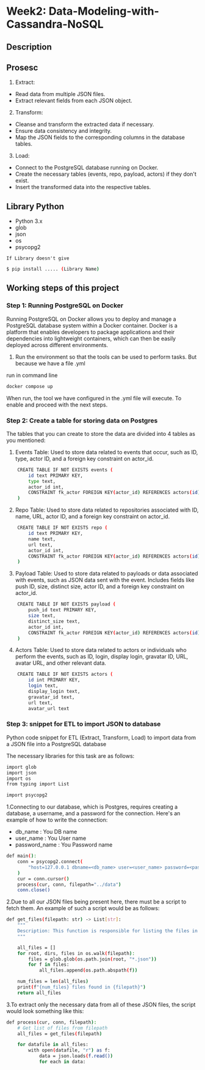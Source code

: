# Week2: Data-Modeling-with-Cassandra-NoSQL

## Description


## Prosesc
1. Extract:
- Read data from multiple JSON files.
- Extract relevant fields from each JSON object.

2. Transform:
- Cleanse and transform the extracted data if necessary.
- Ensure data consistency and integrity.
- Map the JSON fields to the corresponding columns in the database tables.

3. Load:
- Connect to the PostgreSQL database running on Docker.
- Create the necessary tables (events, repo, payload, actors) if they don't exist.
- Insert the transformed data into the respective tables.
  
## Library Python

- Python 3.x
- glob
- json
- os
- psycopg2 
  
`If Library doesn't give`
```bash
$ pip install ..... (Library Name)
```

## Working steps of this project
### Step 1: Running PostgreSQL on Docker
Running PostgreSQL on Docker allows you to deploy and manage a PostgreSQL database system within a Docker container. Docker is a platform that enables developers to package applications and their dependencies into lightweight containers, which can then be easily deployed across different environments.

1. Run the environment so that the tools can be used to perform tasks.
But because we have a file .yml

run in command line
```bash
docker compose up
```
When run, the tool we have configured in the .yml file will execute.
To enable and proceed with the next steps.

### Step 2: Create a table for storing data on Postgres
The tables that you can create to store the data are divided into 4 tables as you mentioned:

1. Events Table:
Used to store data related to events that occur, such as ID, type, actor ID, and a foreign key constraint on actor_id.
```bash
    CREATE TABLE IF NOT EXISTS events (
        id text PRIMARY KEY,
        type text,
        actor_id int,
        CONSTRAINT fk_actor FOREIGN KEY(actor_id) REFERENCES actors(id)
    )
```

2. Repo Table:
Used to store data related to repositories associated with ID, name, URL, actor ID, and a foreign key constraint on actor_id.

```bash
    CREATE TABLE IF NOT EXISTS repo (
        id text PRIMARY KEY,
        name text,
        url text,
        actor_id int,
        CONSTRAINT fk_actor FOREIGN KEY(actor_id) REFERENCES actors(id)
    )
```

3. Payload Table:
Used to store data related to payloads or data associated with events, such as JSON data sent with the event. Includes fields like push ID, size, distinct size, actor ID, and a foreign key constraint on actor_id.
```bash
    CREATE TABLE IF NOT EXISTS payload (
        push_id text PRIMARY KEY,
        size text,
        distinct_size text,
        actor_id int,
        CONSTRAINT fk_actor FOREIGN KEY(actor_id) REFERENCES actors(id)
    )
```
4. Actors Table:
Used to store data related to actors or individuals who perform the events, such as ID, login, display login, gravatar ID, URL, avatar URL, and other relevant data.

```bash
    CREATE TABLE IF NOT EXISTS actors (
        id int PRIMARY KEY,
        login text,
        display_login text,
        gravatar_id text,
        url text,
        avatar_url text
```

### Step 3: snippet for ETL to import JSON to database
Python code snippet for ETL (Extract, Transform, Load) to import data from a JSON file into a PostgreSQL database

The necessary libraries for this task are as follows:
```bash
import glob
import json
import os
from typing import List

import psycopg2
```

1.Connecting to our database, which is Postgres, requires creating a database, a username, and a password for the connection. Here's an example of how to write the connection:

- db_name : You DB name
- user_name : You User name
- password_name : You Password name
```bash
def main():
    conn = psycopg2.connect(
        "host=127.0.0.1 dbname=<db_name> user=<user_name> password=<password_name>"
    )
    cur = conn.cursor()
    process(cur, conn, filepath="../data")
    conn.close()
```

2.Due to all our JSON files being present here, there must be a script to fetch them. An example of such a script would be as follows:
```bash
def get_files(filepath: str) -> List[str]:
    """
    Description: This function is responsible for listing the files in a directory
    """

    all_files = []
    for root, dirs, files in os.walk(filepath):
        files = glob.glob(os.path.join(root, "*.json"))
        for f in files:
            all_files.append(os.path.abspath(f))

    num_files = len(all_files)
    print(f"{num_files} files found in {filepath}")
    return all_files
```
3.To extract only the necessary data from all of these JSON files, the script would look something like this:
```bash
def process(cur, conn, filepath):
    # Get list of files from filepath
    all_files = get_files(filepath)

    for datafile in all_files:
        with open(datafile, "r") as f:
            data = json.loads(f.read())
            for each in data:
```

